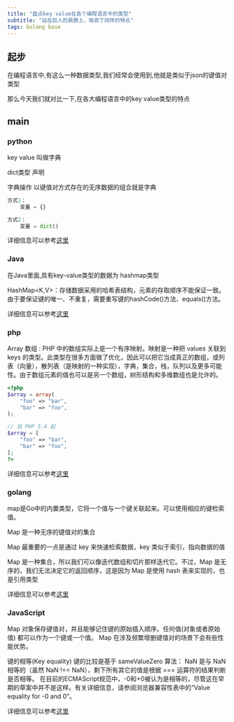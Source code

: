 ```yaml
---
title: "盘点key value在各个编程语言中的类型"
subtitle: "站在巨人的肩膀上，吸收了同伴的特点"
tags: Golang base
---
```



## 起步
在编程语言中,有这么一种数据类型,我们经常会使用到,他就是类似于json的键值对类型

那么今天我们就对比一下,在各大编程语言中的key value类型的特点
## main
### python
key value 叫做字典

dict类型
声明

字典操作
以键值对方式存在的无序数据的组合就是字典
```python
方式1：
    变量 = {}

方式2：
    变量 = dict()
```

详细信息可以参考[这里](http://victorfengming.gitee.io/course/python_book/%E5%86%85%E7%BD%AE%E5%87%BD%E6%95%B0%E5%8F%8A%E6%93%8D%E4%BD%9C/%E5%AD%97%E5%85%B8.html)


### Java
在Java里面,具有key-value类型的数据为
hashmap类型

HashMap<K,V>：存储数据采用的哈希表结构，元素的存取顺序不能保证一致。由于要保证键的唯一、不重复，需要重写键的hashCode()方法、equals()方法。

详细信息可以参考[这里](https://victorfengming.gitee.io/victorfengming_old/2019/10/21/note08/)


### php

Array 数组 :
PHP 中的数组实际上是一个有序映射。映射是一种把 values 关联到 keys 的类型。此类型在很多方面做了优化，因此可以把它当成真正的数组，或列表（向量），散列表（是映射的一种实现），字典，集合，栈，队列以及更多可能性。由于数组元素的值也可以是另一个数组，树形结构和多维数组也是允许的。

```php
<?php
$array = array(
    "foo" => "bar",
    "bar" => "foo",
);

// 自 PHP 5.4 起
$array = [
    "foo" => "bar",
    "bar" => "foo",
];
?>
```



详细信息可以参考[这里](https://victorfengming.gitee.io/victorfengming_old/2019/10/13/array/#php%E6%95%B0%E7%BB%84)

### golang
map是Go中的内置类型，它将一个值与一个键关联起来。可以使用相应的键检索值。

Map 是一种无序的键值对的集合

Map 最重要的一点是通过 key 来快速检索数据，key 类似于索引，指向数据的值


Map 是一种集合，所以我们可以像迭代数组和切片那样迭代它。不过，Map 是无序的，我们无法决定它的返回顺序，这是因为 Map 是使用 hash 表来实现的，也是引用类型

详细信息可以参考[这里](https://victorfengming.gitee.io/victorfengming_old/2020/04/13/golang-map/)

### JavaScript
Map 对象保存键值对，并且能够记住键的原始插入顺序。任何值(对象或者原始值) 都可以作为一个键或一个值。 Map 在涉及频繁增删键值对的场景下会有些性能优势。 

键的相等(Key equality)
键的比较是基于 sameValueZero 算法：
NaN 是与 NaN 相等的（虽然 NaN !== NaN），剩下所有其它的值是根据 === 运算符的结果判断是否相等。
在目前的ECMAScript规范中，-0和+0被认为是相等的，尽管这在早期的草案中并不是这样。有关详细信息，请参阅浏览器兼容性表中的“Value equality for -0 and 0”。

详细信息可以参考[这里](https://victorfengming.gitee.io/victorfengming_old/2020/04/04/js-map/)



